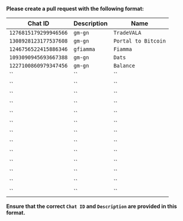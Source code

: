 **Please create a pull request with the following format:**

| Chat ID               | Description   | Name |
|-------------------------|-------------|------|
| `1276815179299946566`     |  `gm-gn` |`TradeVALA` |
| `1308928123177537608`     |  `gm-gn` |`Portal to Bitcoin` |
| `1246756522415886346`     |  `gfiamma` |`Fiamma` |
| `1093090945693667388`     |  `gm-gn` |`Dats` |
| `1227100860979347456`     |  `gm-gn` |`Balance` |
| ``     |  `` |`` |
| ``     |  `` |`` |
| ``     |  `` |`` |
| ``     |  `` |`` |
| ``     |  `` |`` |
| ``     |  `` |`` |
| ``     |  `` |`` |
| ``     |  `` |`` |
| ``     |  `` |`` |
| ``     |  `` |`` |
| ``     |  `` |`` |
| ``     |  `` |`` |
| ``     |  `` |`` |

**Ensure that the correct `Chat ID` and `Description` are provided in this format.**
